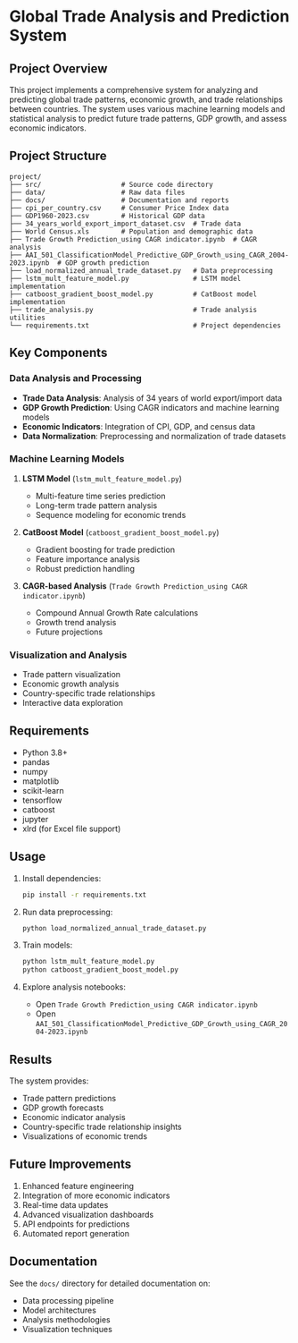 # Global Trade Analysis and Prediction System

## Project Overview
This project implements a comprehensive system for analyzing and predicting global trade patterns, economic growth, and trade relationships between countries. The system uses various machine learning models and statistical analysis to predict future trade patterns, GDP growth, and assess economic indicators.

## Project Structure
```
project/
├── src/                    # Source code directory
├── data/                   # Raw data files
├── docs/                   # Documentation and reports
├── cpi_per_country.csv     # Consumer Price Index data
├── GDP1960-2023.csv        # Historical GDP data
├── 34_years_world_export_import_dataset.csv  # Trade data
├── World Census.xls        # Population and demographic data
├── Trade Growth Prediction_using CAGR indicator.ipynb  # CAGR analysis
├── AAI_501_ClassificationModel_Predictive_GDP_Growth_using_CAGR_2004-2023.ipynb  # GDP growth prediction
├── load_normalized_annual_trade_dataset.py   # Data preprocessing
├── lstm_mult_feature_model.py                # LSTM model implementation
├── catboost_gradient_boost_model.py          # CatBoost model implementation
├── trade_analysis.py                         # Trade analysis utilities
└── requirements.txt                          # Project dependencies
```

## Key Components

### Data Analysis and Processing
- **Trade Data Analysis**: Analysis of 34 years of world export/import data
- **GDP Growth Prediction**: Using CAGR indicators and machine learning models
- **Economic Indicators**: Integration of CPI, GDP, and census data
- **Data Normalization**: Preprocessing and normalization of trade datasets

### Machine Learning Models
1. **LSTM Model** (`lstm_mult_feature_model.py`)
   - Multi-feature time series prediction
   - Long-term trade pattern analysis
   - Sequence modeling for economic trends

2. **CatBoost Model** (`catboost_gradient_boost_model.py`)
   - Gradient boosting for trade prediction
   - Feature importance analysis
   - Robust prediction handling

3. **CAGR-based Analysis** (`Trade Growth Prediction_using CAGR indicator.ipynb`)
   - Compound Annual Growth Rate calculations
   - Growth trend analysis
   - Future projections

### Visualization and Analysis
- Trade pattern visualization
- Economic growth analysis
- Country-specific trade relationships
- Interactive data exploration

## Requirements
- Python 3.8+
- pandas
- numpy
- matplotlib
- scikit-learn
- tensorflow
- catboost
- jupyter
- xlrd (for Excel file support)

## Usage
1. Install dependencies:
   ```bash
   pip install -r requirements.txt
   ```

2. Run data preprocessing:
   ```bash
   python load_normalized_annual_trade_dataset.py
   ```

3. Train models:
   ```bash
   python lstm_mult_feature_model.py
   python catboost_gradient_boost_model.py
   ```

4. Explore analysis notebooks:
   - Open `Trade Growth Prediction_using CAGR indicator.ipynb`
   - Open `AAI_501_ClassificationModel_Predictive_GDP_Growth_using_CAGR_2004-2023.ipynb`

## Results
The system provides:
- Trade pattern predictions
- GDP growth forecasts
- Economic indicator analysis
- Country-specific trade relationship insights
- Visualizations of economic trends

## Future Improvements
1. Enhanced feature engineering
2. Integration of more economic indicators
3. Real-time data updates
4. Advanced visualization dashboards
5. API endpoints for predictions
6. Automated report generation

## Documentation
See the `docs/` directory for detailed documentation on:
- Data processing pipeline
- Model architectures
- Analysis methodologies
- Visualization techniques 